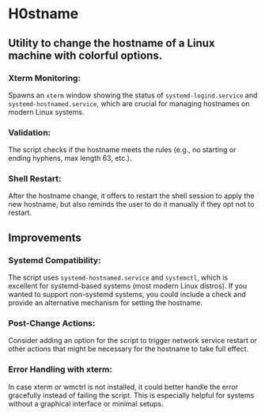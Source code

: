 # H0stname

## Utility to change the hostname of a Linux machine with colorful options.

### Xterm Monitoring: 
Spawns an `xterm` window showing the status of `systemd-logind.service` and `systemd-hostnamed.service`, which are crucial for managing hostnames on modern Linux systems.

### Validation: 
The script checks if the hostname meets the rules (e.g., no starting or ending hyphens, max length 63, etc.).

### Shell Restart: 
After the hostname change, it offers to restart the shell session to apply the new hostname, but also reminds the user to do it manually if they opt not to restart.


## Improvements
### Systemd Compatibility: 
The script uses `systemd-hostnamed.service` and `systemctl`, which is excellent for systemd-based systems (most modern Linux distros). 
If you wanted to support non-systemd systems, you could include a check and provide an alternative mechanism for setting the hostname.

### Post-Change Actions: 
Consider adding an option for the script to trigger network service restart or other actions that might be necessary for the hostname to take full effect.

### Error Handling with xterm: 
In case xterm or wmctrl is not installed, it could better handle the error gracefully instead of failing the script. This is especially helpful for systems without a graphical interface or minimal setups.















<!-- Providing this material to the world is costing me greatly. -->
